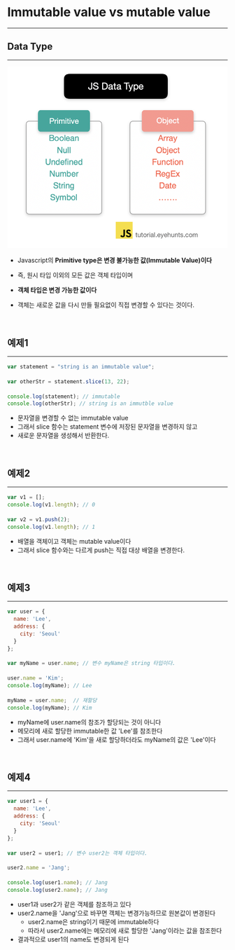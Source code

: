 # Immutable value vs mutable value
---
## Data Type
---
![](images/2021-06-06-16-37-18.png)

- Javascript의 **Primitive type은 변경 불가능한 값(Immutable Value)이다**

- 즉, 원시 타입 이외의 모든 값은 객체 타입이며
- **객체 타입은 변경 가능한 값이다**
- 객체는 새로운 값을 다시 만들 필요없이 직접 변경할 수 있다는 것이다.

<br>

## 예제1
---
```js
var statement = "string is an immutable value";

var otherStr = statement.slice(13, 22);

console.log(statement); // immutable
console.log(otherStr); // string is an immutble value
```

- 문자열을 변경할 수 없는 immutable value
- 그래서 slice 함수는 statement 변수에 저장된 문자열을 변경하지 않고
- 새로운 문자열을 생성해서 반환한다.

<br>

## 예제2
---
```js
var v1 = [];
console.log(v1.length); // 0

var v2 = v1.push(2);
console.log(v1.length); // 1
```
- 배열을 객체이고 객체는 mutable value이다
- 그래서 slice 함수와는 다르게 push는 직접 대상 배열을 변경한다.

<br>

## 예제3
---
```js
var user = {
  name: 'Lee',
  address: {
    city: 'Seoul'
  }
};

var myName = user.name; // 변수 myName은 string 타입이다.

user.name = 'Kim';
console.log(myName); // Lee

myName = user.name;  // 재할당
console.log(myName); // Kim
```
- myName에 user.name의 참조가 할당되는 것이 아니다
- 메모리에 새로 할당한 immutable한 값 'Lee'를 참조한다
- 그래서 user.name에 'Kim'을 새로 할당하더라도 myName의 값은 'Lee'이다

<br>

## 예제4
---
```js
var user1 = {
  name: 'Lee',
  address: {
    city: 'Seoul'
  }
};

var user2 = user1; // 변수 user2는 객체 타입이다.

user2.name = 'Jang';

console.log(user1.name); // Jang
console.log(user2.name); // Jang
```
- user1과 user2가 같은 객체를 참조하고 있다
- user2.name을 'Jang'으로 바꾸면 객체는 변경가능하므로 원본값이 변경된다
    - user2.name은 string이기 때문에 immutable하다
    - 따라서 user2.name에는 메모리에 새로 할당한 'Jang'이라는 값을 참조한다 
- 결과적으로 user1의 name도 변경되게 된다

<br>